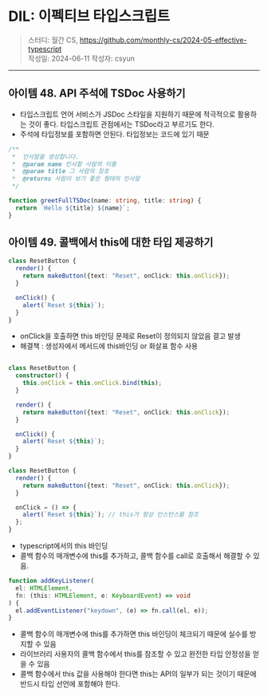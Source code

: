 # DIL: 이펙티브 타입스크립트

> 스터디: 월간 CS, https://github.com/monthly-cs/2024-05-effective-typescript  
> 작성일: 2024-06-11
> 작성자: csyun

--- 

## 아이템 48. API 주석에 TSDoc 사용하기

- 타입스크립트 언어 서비스가 JSDoc 스타일을 지원하기 때문에 적극적으로 활용하는 것이 좋다. 타입스크립트 관점에서는 TSDoc라고 부르기도 한다.
- 주석에 타입정보를 포함하면 안된다. 타입정보는 코드에 있기 때문

```typescript
/**
 *  인사말을 생성합니다.
 *  @param name 인사할 사람의 이름
 *  @param title 그 사람의 칭호
 *  @returns 사람이 보기 좋은 형태의 인사말
 */

function greetFullTSDoc(name: string, title: string) {
  return `Hello ${title} ${name}`;
}
```

## 아이템 49. 콜백에서 this에 대한 타입 제공하기

```typescript
class ResetButton {
  render() {
    return makeButton({text: "Reset", onClick: this.onClick});
  }

  onClick() {
    alert(`Reset ${this}`);
  }
}
```

- onClick을 호출하면 this 바인딩 문제로 Reset이 정의되지 않았음 결고 발생
- 해결책 : 생성자에서 메서드에 this바인딩 or 화살표 함수 사용

```typescript

class ResetButton {
  constructor() {
    this.onClick = this.onClick.bind(this);
  }

  render() {
    return makeButton({text: "Reset", onClick: this.onClick});
  }

  onClick() {
    alert(`Reset ${this}`);
  }
}

class ResetButton {
  render() {
    return makeButton({text: "Reset", onClick: this.onClick});
  }

  onClick = () => {
    alert(`Reset ${this}`); // this가 항상 인스턴스를 참조
  };
}
```

- typescript에서의 this 바인딩
- 콜백 함수의 매개변수에 this를 추가하고, 콜백 함수를 call로 호출해서 해결할 수 있음.

```typescript
function addKeyListener(
  el: HTMLElement,
  fn: (this: HTMLElement, e: KeyboardEvent) => void
) {
  el.addEventListener("keydown", (e) => fn.call(el, e));
}
```

- 콜백 함수의 매개변수에 this를 추가하면 this 바인딩이 체크되기 때문에 실수를 방지할 수 있음
- 라이브러리 사용자의 콜백 함수에서 this를 참조할 수 있고 완전한 타입 안정성을 얻을 수 있음
- 콜백 함수에서 this 값을 사용해야 한다면 this는 API의 일부가 되는 것이기 때문에 반드시 타입 선언에 포함해야 한다.